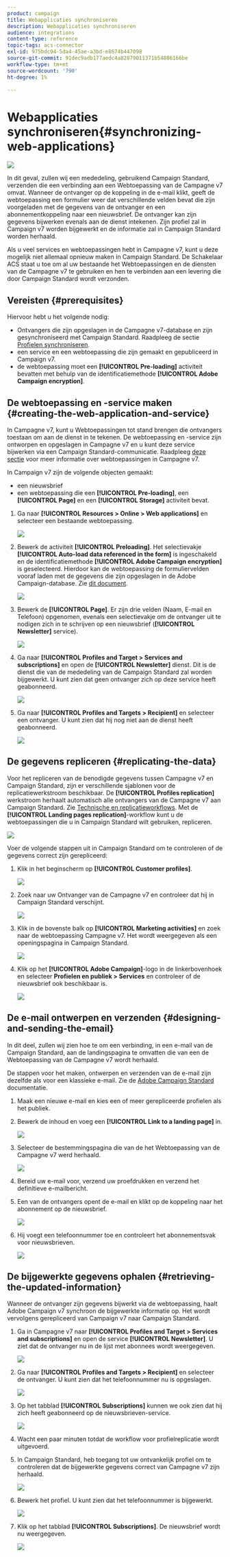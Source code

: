 ```yaml
---
product: campaign
title: Webapplicaties synchroniseren
description: Webapplicaties synchroniseren
audience: integrations
content-type: reference
topic-tags: acs-connector
exl-id: 975bdc94-5da4-45ae-a3bd-e8674b447098
source-git-commit: 91dec9adb177aedc4a82879011371b54886166be
workflow-type: tm+mt
source-wordcount: '790'
ht-degree: 1%

---
```


# Webapplicaties synchroniseren{#synchronizing-web-applications}

![](../../assets/v7-only.svg)

In dit geval, zullen wij een mededeling, gebruikend Campaign Standard, verzenden die een verbinding aan een Webtoepassing van de Campagne v7 omvat. Wanneer de ontvanger op de koppeling in de e-mail klikt, geeft de webtoepassing een formulier weer dat verschillende velden bevat die zijn voorgeladen met de gegevens van de ontvanger en een abonnementkoppeling naar een nieuwsbrief. De ontvanger kan zijn gegevens bijwerken evenals aan de dienst intekenen. Zijn profiel zal in Campaign v7 worden bijgewerkt en de informatie zal in Campaign Standard worden herhaald.

Als u veel services en webtoepassingen hebt in Campagne v7, kunt u deze mogelijk niet allemaal opnieuw maken in Campaign Standard. De Schakelaar ACS staat u toe om al uw bestaande het Webtoepassingen en de diensten van de Campagne v7 te gebruiken en hen te verbinden aan een levering die door Campaign Standard wordt verzonden.

## Vereisten {#prerequisites}

Hiervoor hebt u het volgende nodig:

* Ontvangers die zijn opgeslagen in de Campagne v7-database en zijn gesynchroniseerd met Campaign Standard. Raadpleeg de sectie [Profielen synchroniseren](../../integrations/using/synchronizing-profiles.md).
* een service en een webtoepassing die zijn gemaakt en gepubliceerd in Campaign v7.
* de webtoepassing moet een **[!UICONTROL Pre-loading]** activiteit bevatten met behulp van de identificatiemethode **[!UICONTROL Adobe Campaign encryption]**.

## De webtoepassing en -service maken {#creating-the-web-application-and-service}

In Campagne v7, kunt u Webtoepassingen tot stand brengen die ontvangers toestaan om aan de dienst in te tekenen. De webtoepassing en -service zijn ontworpen en opgeslagen in Campagne v7 en u kunt deze service bijwerken via een Campaign Standard-communicatie. Raadpleeg [deze sectie](../../web/using/adding-fields-to-a-web-form.md#subscription-checkboxes) voor meer informatie over webtoepassingen in Campagne v7.

In Campaign v7 zijn de volgende objecten gemaakt:

* een nieuwsbrief
* een webtoepassing die een **[!UICONTROL Pre-loading]**, een **[!UICONTROL Page]** en een **[!UICONTROL Storage]** activiteit bevat.

1. Ga naar **[!UICONTROL Resources > Online > Web applications]** en selecteer een bestaande webtoepassing.

   ![](assets/acs_connect_lp_2.png)

1. Bewerk de activiteit **[!UICONTROL Preloading]**. Het selectievakje **[!UICONTROL Auto-load data referenced in the form]** is ingeschakeld en de identificatiemethode **[!UICONTROL Adobe Campaign encryption]** is geselecteerd. Hierdoor kan de webtoepassing de formuliervelden vooraf laden met de gegevens die zijn opgeslagen in de Adobe Campaign-database. Zie [dit document](../../web/using/publishing-a-web-form.md#pre-loading-the-form-data).

   ![](assets/acs_connect_lp_4.png)

1. Bewerk de **[!UICONTROL Page]**. Er zijn drie velden (Naam, E-mail en Telefoon) opgenomen, evenals een selectievakje om de ontvanger uit te nodigen zich in te schrijven op een nieuwsbrief (**[!UICONTROL Newsletter]** service).

   ![](assets/acs_connect_lp_3.png)

1. Ga naar **[!UICONTROL Profiles and Target > Services and subscriptions]** en open de **[!UICONTROL Newsletter]** dienst. Dit is de dienst die van de mededeling van de Campaign Standard zal worden bijgewerkt. U kunt zien dat geen ontvanger zich op deze service heeft geabonneerd.

   ![](assets/acs_connect_lp_5.png)

1. Ga naar **[!UICONTROL Profiles and Targets > Recipient]** en selecteer een ontvanger. U kunt zien dat hij nog niet aan de dienst heeft geabonneerd.

   ![](assets/acs_connect_lp_6.png)

## De gegevens repliceren {#replicating-the-data}

Voor het repliceren van de benodigde gegevens tussen Campagne v7 en Campaign Standard, zijn er verschillende sjablonen voor de replicatiewerkstroom beschikbaar. De **[!UICONTROL Profiles replication]** werkstroom herhaalt automatisch alle ontvangers van de Campagne v7 aan Campaign Standard. Zie [Technische en replicatieworkflows](../../integrations/using/acs-connector-principles-and-data-cycle.md#technical-and-replication-workflows). Met de **[!UICONTROL Landing pages replication]**-workflow kunt u de webtoepassingen die u in Campaign Standard wilt gebruiken, repliceren.

![](assets/acs_connect_lp_1.png)

Voer de volgende stappen uit in Campaign Standard om te controleren of de gegevens correct zijn gerepliceerd:

1. Klik in het beginscherm op **[!UICONTROL Customer profiles]**.

   ![](assets/acs_connect_lp_7.png)

1. Zoek naar uw Ontvanger van de Campagne v7 en controleer dat hij in Campaign Standard verschijnt.

   ![](assets/acs_connect_lp_8.png)

1. Klik in de bovenste balk op **[!UICONTROL Marketing activities]** en zoek naar de webtoepassing Campagne v7. Het wordt weergegeven als een openingspagina in Campaign Standard.

   ![](assets/acs_connect_lp_9.png)

1. Klik op het **[!UICONTROL Adobe Campaign]**-logo in de linkerbovenhoek en selecteer **Profielen en publiek > Services** en controleer of de nieuwsbrief ook beschikbaar is.

   ![](assets/acs_connect_lp_10.png)

## De e-mail ontwerpen en verzenden {#designing-and-sending-the-email}

In dit deel, zullen wij zien hoe te om een verbinding, in een e-mail van de Campaign Standard, aan de landingspagina te omvatten die van een de Webtoepassing van de Campagne v7 wordt herhaald.

De stappen voor het maken, ontwerpen en verzenden van de e-mail zijn dezelfde als voor een klassieke e-mail. Zie de [Adobe Campaign Standard](https://experienceleague.adobe.com/docs/campaign-standard.html?lang=nl) documentatie.

1. Maak een nieuwe e-mail en kies een of meer gerepliceerde profielen als het publiek.
1. Bewerk de inhoud en voeg een **[!UICONTROL Link to a landing page]** in.

   ![](assets/acs_connect_lp_12.png)

1. Selecteer de bestemmingspagina die van de het Webtoepassing van de Campagne v7 werd herhaald.

   ![](assets/acs_connect_lp_13.png)

1. Bereid uw e-mail voor, verzend uw proefdrukken en verzend het definitieve e-mailbericht.
1. Een van de ontvangers opent de e-mail en klikt op de koppeling naar het abonnement op de nieuwsbrief.

   ![](assets/acs_connect_lp_14.png)

1. Hij voegt een telefoonnummer toe en controleert het abonnementsvak voor nieuwsbrieven.

   ![](assets/acs_connect_lp_15.png)

## De bijgewerkte gegevens ophalen {#retrieving-the-updated-information}

Wanneer de ontvanger zijn gegevens bijwerkt via de webtoepassing, haalt Adobe Campaign v7 synchroon de bijgewerkte informatie op. Het wordt vervolgens gerepliceerd van Campaign v7 naar Campaign Standard.

1. Ga in Campagne v7 naar **[!UICONTROL Profiles and Target > Services and subscriptions]** en open de service **[!UICONTROL Newsletter]**. U ziet dat de ontvanger nu in de lijst met abonnees wordt weergegeven.

   ![](assets/acs_connect_lp_16.png)

1. Ga naar **[!UICONTROL Profiles and Targets > Recipient]** en selecteer de ontvanger. U kunt zien dat het telefoonnummer nu is opgeslagen.

   ![](assets/acs_connect_lp_17.png)

1. Op het tabblad **[!UICONTROL Subscriptions]** kunnen we ook zien dat hij zich heeft geabonneerd op de nieuwsbrieven-service.

   ![](assets/acs_connect_lp_18.png)

1. Wacht een paar minuten totdat de workflow voor profielreplicatie wordt uitgevoerd.
1. In Campaign Standard, heb toegang tot uw ontvankelijk profiel om te controleren dat de bijgewerkte gegevens correct van Campagne v7 zijn herhaald.

   ![](assets/acs_connect_lp_19.png)

1. Bewerk het profiel. U kunt zien dat het telefoonnummer is bijgewerkt.

   ![](assets/acs_connect_lp_20.png)

1. Klik op het tabblad **[!UICONTROL Subscriptions]**. De nieuwsbrief wordt nu weergegeven.

   ![](assets/acs_connect_lp_21.png)
